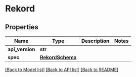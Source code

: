 # Rekord

## Properties
Name | Type | Description | Notes
------------ | ------------- | ------------- | -------------
**api_version** | **str** |  | 
**spec** | [**RekordSchema**](RekordSchema.md) |  | 

[[Back to Model list]](../README.md#documentation-for-models) [[Back to API list]](../README.md#documentation-for-api-endpoints) [[Back to README]](../README.md)

